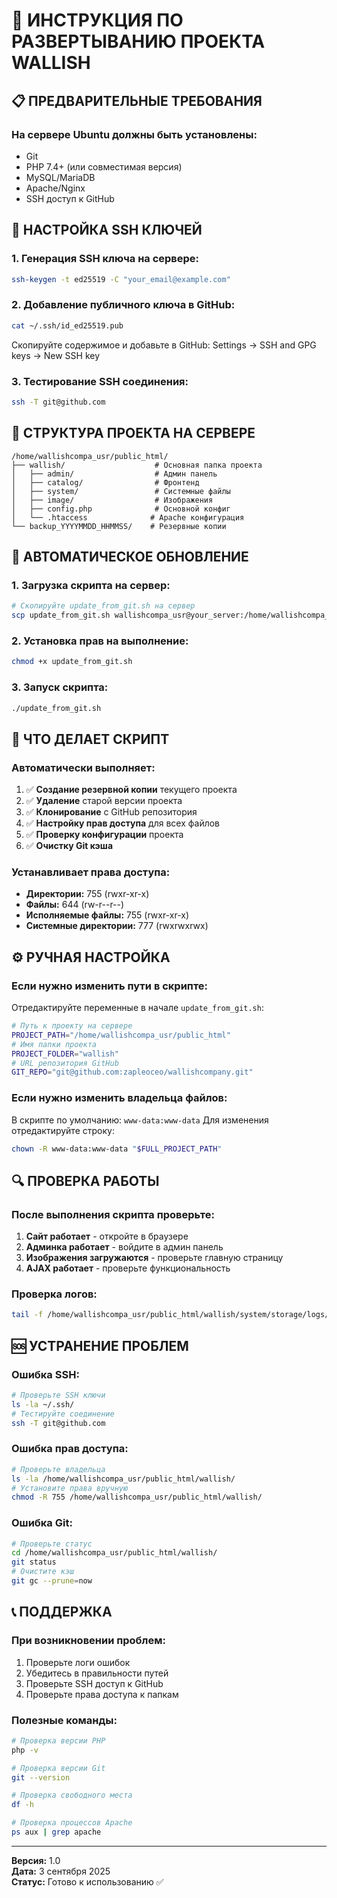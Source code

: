 # 🚀 ИНСТРУКЦИЯ ПО РАЗВЕРТЫВАНИЮ ПРОЕКТА WALLISH

## 📋 ПРЕДВАРИТЕЛЬНЫЕ ТРЕБОВАНИЯ

### **На сервере Ubuntu должны быть установлены:**
- Git
- PHP 7.4+ (или совместимая версия)
- MySQL/MariaDB
- Apache/Nginx
- SSH доступ к GitHub

## 🔧 НАСТРОЙКА SSH КЛЮЧЕЙ

### **1. Генерация SSH ключа на сервере:**
```bash
ssh-keygen -t ed25519 -C "your_email@example.com"
```

### **2. Добавление публичного ключа в GitHub:**
```bash
cat ~/.ssh/id_ed25519.pub
```
Скопируйте содержимое и добавьте в GitHub: Settings → SSH and GPG keys → New SSH key

### **3. Тестирование SSH соединения:**
```bash
ssh -T git@github.com
```

## 📁 СТРУКТУРА ПРОЕКТА НА СЕРВЕРЕ

```
/home/wallishcompa_usr/public_html/
├── wallish/                    # Основная папка проекта
│   ├── admin/                  # Админ панель
│   ├── catalog/                # Фронтенд
│   ├── system/                 # Системные файлы
│   ├── image/                  # Изображения
│   ├── config.php              # Основной конфиг
│   └── .htaccess              # Apache конфигурация
└── backup_YYYYMMDD_HHMMSS/    # Резервные копии
```

## 🚀 АВТОМАТИЧЕСКОЕ ОБНОВЛЕНИЕ

### **1. Загрузка скрипта на сервер:**
```bash
# Скопируйте update_from_git.sh на сервер
scp update_from_git.sh wallishcompa_usr@your_server:/home/wallishcompa_usr/
```

### **2. Установка прав на выполнение:**
```bash
chmod +x update_from_git.sh
```

### **3. Запуск скрипта:**
```bash
./update_from_git.sh
```

## 📝 ЧТО ДЕЛАЕТ СКРИПТ

### **Автоматически выполняет:**
1. ✅ **Создание резервной копии** текущего проекта
2. ✅ **Удаление** старой версии проекта
3. ✅ **Клонирование** с GitHub репозитория
4. ✅ **Настройку прав доступа** для всех файлов
5. ✅ **Проверку конфигурации** проекта
6. ✅ **Очистку Git кэша**

### **Устанавливает права доступа:**
- **Директории:** 755 (rwxr-xr-x)
- **Файлы:** 644 (rw-r--r--)
- **Исполняемые файлы:** 755 (rwxr-xr-x)
- **Системные директории:** 777 (rwxrwxrwx)

## ⚙️ РУЧНАЯ НАСТРОЙКА

### **Если нужно изменить пути в скрипте:**
Отредактируйте переменные в начале `update_from_git.sh`:

```bash
# Путь к проекту на сервере
PROJECT_PATH="/home/wallishcompa_usr/public_html"
# Имя папки проекта
PROJECT_FOLDER="wallish"
# URL репозитория GitHub
GIT_REPO="git@github.com:zapleoceo/wallishcompany.git"
```

### **Если нужно изменить владельца файлов:**
В скрипте по умолчанию: `www-data:www-data`
Для изменения отредактируйте строку:
```bash
chown -R www-data:www-data "$FULL_PROJECT_PATH"
```

## 🔍 ПРОВЕРКА РАБОТЫ

### **После выполнения скрипта проверьте:**
1. **Сайт работает** - откройте в браузере
2. **Админка работает** - войдите в админ панель
3. **Изображения загружаются** - проверьте главную страницу
4. **AJAX работает** - проверьте функциональность

### **Проверка логов:**
```bash
tail -f /home/wallishcompa_usr/public_html/wallish/system/storage/logs/error.log
```

## 🆘 УСТРАНЕНИЕ ПРОБЛЕМ

### **Ошибка SSH:**
```bash
# Проверьте SSH ключи
ls -la ~/.ssh/
# Тестируйте соединение
ssh -T git@github.com
```

### **Ошибка прав доступа:**
```bash
# Проверьте владельца
ls -la /home/wallishcompa_usr/public_html/wallish/
# Установите права вручную
chmod -R 755 /home/wallishcompa_usr/public_html/wallish/
```

### **Ошибка Git:**
```bash
# Проверьте статус
cd /home/wallishcompa_usr/public_html/wallish/
git status
# Очистите кэш
git gc --prune=now
```

## 📞 ПОДДЕРЖКА

### **При возникновении проблем:**
1. Проверьте логи ошибок
2. Убедитесь в правильности путей
3. Проверьте SSH доступ к GitHub
4. Проверьте права доступа к папкам

### **Полезные команды:**
```bash
# Проверка версии PHP
php -v

# Проверка версии Git
git --version

# Проверка свободного места
df -h

# Проверка процессов Apache
ps aux | grep apache
```

---
**Версия:** 1.0  
**Дата:** 3 сентября 2025  
**Статус:** Готово к использованию ✅
